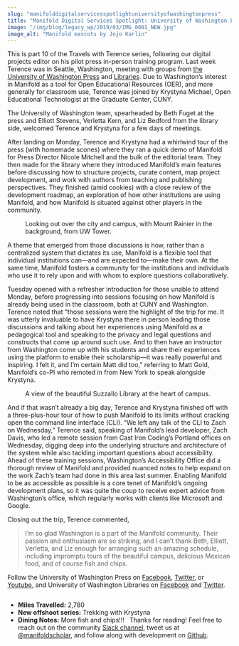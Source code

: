 ```yaml
---
slug: "manifolddigitalservicesspotlightuniversityofwashingtonpress"
title: "Manifold Digital Services Spotlight: University of Washington Press"
image: "/img/blog/legacy_wp/2019/03/IMG_0001_NEW.jpg"
image_alt: "Manifold mascots by Jojo Karlin"
---
```


This is part 10 of the Travels with Terence series, following our digital projects editor on his pilot press in-person training program. Last week Terence was in Seattle, Washington, meeting with groups from [the University of Washington Press](http://www.washington.edu/uwpress/) and [Libraries](http://www.lib.washington.edu/). Due to Washington’s interest in Manifold as a tool for Open Educational Resources (OER), and more generally for classroom use, Terence was joined by Krystyna Michael, Open Educational Technologist at the Graduate Center, CUNY.

The University of Washington team, spearheaded by Beth Fuget at the press and Elliott Stevens, Verletta Kern, and Liz Bedford from the library side, welcomed Terence and Krystyna for a few days of meetings. 

<!--truncate-->

After landing on Monday, Terence and Krystyna had a whirlwind tour of the press (with homemade scones) where they ran a quick demo of Manifold for Press Director Nicole Mitchell and the bulk of the editorial team. They then made for the library where they introduced Manifold’s main features before discussing how to structure projects, curate content, map project development, and work with authors from teaching and publishing perspectives. They finished (amid cookies) with a close review of the development roadmap, an exploration of how other institutions are using Manifold, and how Manifold is situated against other players in the community.

<figure>
  <img 
    src={require('/img/blog/legacy_wp/2019/03/uwtower.jpg').default}
    alt=""
  />
  <figcaption>Looking out over the city and campus, with Mount Rainier in the background, from UW Tower.</figcaption>
</figure>

A theme that emerged from those discussions is how, rather than a centralized system that dictates its use, Manifold is a flexible tool that individual institutions can—and are expected to—make their own. At the same time, Manifold fosters a community for the institutions and individuals who use it to rely upon and with whom to explore questions collaboratively.

Tuesday opened with a refresher introduction for those unable to attend Monday, before progressing into sessions focusing on how Manifold is already being used in the classroom, both at CUNY and Washington. Terence noted that “those sessions were the highlight of the trip for me. It was utterly invaluable to have Krystyna there in person leading those discussions and talking about her experiences using Manifold as a pedagogical tool and speaking to the privacy and legal questions and constructs that come up around such use. And to then have an instructor from Washington come up with his students and share their experiences using the platform to enable their scholarship—it was really powerful and inspiring. I felt it, and I’m certain Matt did too,” referring to Matt Gold, Manifold’s co-PI who remoted in from New York to speak alongside Krystyna.

<figure>
  <img 
    src={require('/img/blog/legacy_wp/2019/03/allen.jpg').default}
    alt=""
  />
  <figcaption>A view of the beautiful Suzzallo Library at the heart of campus.</figcaption>
</figure>

And if that wasn’t already a big day, Terence and Krystyna finished off with a three-plus-hour tour of how to push Manifold to its limits without cracking open the command line interface (CLI). “We left any talk of the CLI to Zach on Wednesday,” Terence said, speaking of Manifold’s lead developer, Zach Davis, who led a remote session from Cast Iron Coding’s Portland offices on Wednesday, digging deep into the underlying structure and architecture of the system while also tackling important questions about accessibility. Ahead of these training sessions, Washington’s Accessibility Office did a thorough review of Manifold and provided nuanced notes to help expand on the work Zach’s team had done in this area last summer. Enabling Manifold to be as accessible as possible is a core tenet of Manifold’s ongoing development plans, so it was quite the coup to receive expert advice from Washington’s office, which regularly works with clients like Microsoft and Google.

Closing out the trip, Terence commented,

> I’m so glad Washington is a part of the Manifold community. Their passion and enthusiasm are so striking, and I can’t thank Beth, Elliott, Verletta, and Liz enough for arranging such an amazing schedule, including impromptu tours of the beautiful campus, delicious Mexican food, and of course fish and chips.

Follow the University of Washington Press on [Facebook](https://www.facebook.com/UniversityofWashingtonPress/), [Twitter](http://twitter.com/UWAPress/), or [Youtube](http://www.youtube.com/user/UWashingtonPress), and University of Washington Libraries on [Facebook](https://www.facebook.com/uwlibraries) and [Twitter](https://twitter.com/uwlibraries).

<figure>
  <img 
    src={require('/img/blog/legacy_wp/2019/03/Washington_W@4x.png').default}
    alt=""
  />
  <figcaption></figcaption>
</figure>

- **Miles Travelled:** 2,780
- **New offshoot series:** Trekking with Krystyna
- **Dining Notes:** More fish and chips!!! &nbsp; Thanks for reading! Feel free to reach out on the community [Slack channel](https://manifold-slackin.herokuapp.com/), tweet us at [@manifoldscholar](https://twitter.com/ManifoldScholar), and follow along with development on [Github](https://github.com/ManifoldScholar/manifold).

